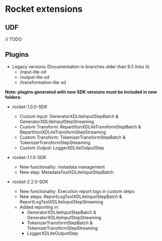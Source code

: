# Rocket extensions

## UDF

// TODO

## Plugins

- Legacy versions (Documentation in branches older than 9.5 links it)  
    - /input-lite-xd  
    - /output-lite-xd  
    - /transformation-lite-xd

**Note: plugins generated with new SDK versions must be included in new folders:**

- rocket-1.0.0-SDK  
    - Custom Input: GeneratorXDLiteInputStepBatch & GeneratorXDLiteInputStepStreaming
    - Custom Transform: RepartitionXDLiteTransformStepBatch & RepartitionXDLiteTransformStepStreaming
    - Custom Transform: TokenizerTransformStepBatch & TokenizerTransformStepStreaming
    - Custom Output: LoggerXDLiteOutputStep

- rocket-1.1.0-SDK      
    - New functionality: metadata management 
    - New step: MetadataTestXDLiteInputStepBatch

- rocket-2.2.0-SDK  
    - New functionality: Execution report logs in custom steps
    - New steps: ReportLogTestXDLiteInputStepBatch & ReportLogTestXDLiteInputStepStreaming 
    - Added reporting in:  
        - GeneratorXDLiteInputStepBatch & GeneratorXDLiteInputStepStreaming
        - TokenizerTransformStepBatch & TokenizerTransformStepStreaming
        - LoggerXDLiteOutputStep